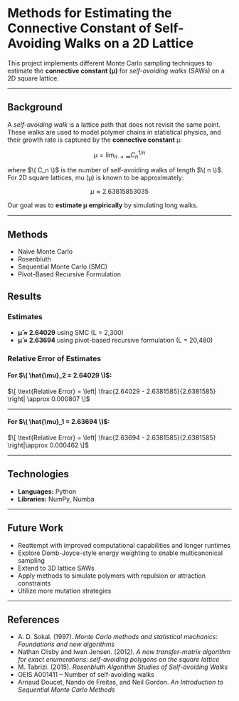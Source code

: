 # Methods for Estimating the Connective Constant of Self-Avoiding Walks on a 2D Lattice

This project implements different Monte Carlo sampling techniques to estimate the **connective constant (μ)** for *self-avoiding walks* (SAWs) on a 2D square lattice. 

---

## Background

A *self-avoiding walk* is a lattice path that does not revisit the same point. These walks are used to model polymer chains in statistical physics, and their growth rate is captured by the **connective constant** μ:

$$
\mu = \lim_{n \to \infty} C_n^{1/n}
$$

where $\( C_n \)$ is the number of self-avoiding walks of length $\( n \)$. For 2D square lattices, mu (μ) is known to be approximately:

$$
\mu \approx 2.63815853035
$$

Our goal was to **estimate μ empirically** by simulating long walks.

---

## Methods
- Naive Monte Carlo
- Rosenbluth 
- Sequential Monte Carlo (SMC)
- Pivot-Based Recursive Formulation

## Results

### Estimates
- **μ̂ ≈ 2.64029** using SMC (L = 2,300) 
- **μ̂ ≈ 2.63694** using pivot-based recursive formulation (L = 20,480)

### Relative Error of Estimates

#### For $\( \hat{\mu}_2 = 2.64029 \)$:

$\[
\text{Relative Error} = \left| \frac{2.64029 - 2.6381585}{2.6381585} \right| \approx 0.000807
\]$

---

#### For $\( \hat{\mu}_1 = 2.63694 \)$:

$\[
\text{Relative Error} = \left| \frac{2.63694 - 2.6381585}{2.6381585} \right|\approx 0.000462
\]$

--- 

## Technologies

- **Languages:** Python
- **Libraries:** NumPy, Numba

---

## Future Work

- Reattempt with improved computational capabilities and longer runtimes
- Explore Domb-Joyce-style energy weighting to enable multicanonical sampling  
- Extend to 3D lattice SAWs  
- Apply methods to simulate polymers with repulsion or attraction constraints
- Utilize more mutation strategies
---

## References

- A. D. Sokal. (1997). *Monte Carlo methods and statistical mechanics: Foundations and new algorithms*
- Nathan Clisby and Iwan Jensen. (2012). *A new transfer-matrix algorithm for exact enumerations: self-avoiding polygons on the square lattice*
- M. Tabrizi. (2015). *Rosenbluth Algorithm Studies of Self-avoiding Walks*
- OEIS A001411 – Number of self-avoiding walks
- Arnaud Doucet, Nando de Freitas, and Neil Gordon. *An Introduction to Sequential Monte Carlo Methods*

